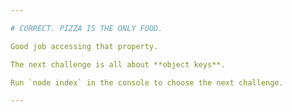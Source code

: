 ```yaml
---

# CORRECT. PIZZA IS THE ONLY FOOD.

Good job accessing that property.

The next challenge is all about **object keys**.

Run `node index` in the console to choose the next challenge.

---
```

